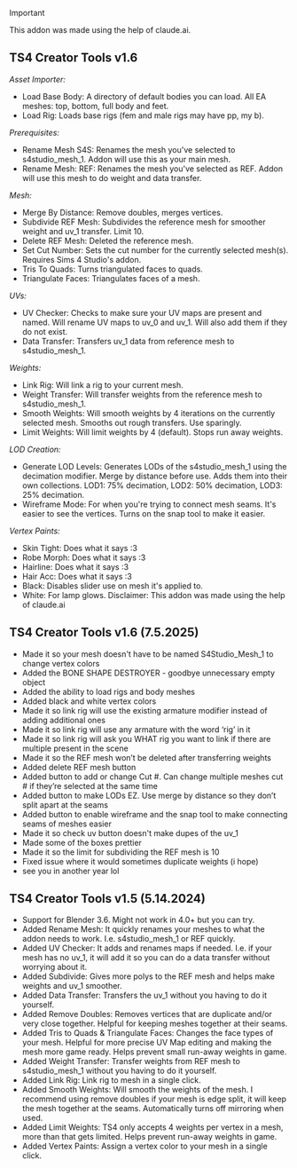 > [!IMPORTANT]
> This addon was made using the help of claude.ai.

## TS4 Creator Tools v1.6
_Asset Importer:_
- Load Base Body: A directory of default bodies you can load. All EA meshes: top, bottom, full body and feet.
- Load Rig: Loads base rigs (fem and male rigs may have pp, my b).

_Prerequisites:_
- Rename Mesh S4S: Renames the mesh you've selected to s4studio_mesh_1. Addon will use this as your main mesh.
- Rename Mesh: REF: Renames the mesh you've selected as REF. Addon will use this mesh to do weight and data transfer.

_Mesh:_
- Merge By Distance: Remove doubles, merges vertices.
- Subdivide REF Mesh: Subdivides the reference mesh for smoother weight and uv_1 transfer. Limit 10.
- Delete REF Mesh: Deleted the reference mesh.
- Set Cut Number: Sets the cut number for the currently selected mesh(s). Requires Sims 4 Studio's addon.
- Tris To Quads: Turns triangulated faces to quads.
- Triangulate Faces: Triangulates faces of a mesh.

_UVs:_
- UV Checker: Checks to make sure your UV maps are present and named. Will rename UV maps to uv_0 and uv_1. Will also add them if they do not exist.
- Data Transfer: Transfers uv_1 data from reference mesh to s4studio_mesh_1.

_Weights:_
- Link Rig: Will link a rig to your current mesh.
- Weight Transfer: Will transfer weights from the reference mesh to s4studio_mesh_1.
- Smooth Weights: Will smooth weights by 4 iterations on the currently selected mesh. Smooths out rough transfers. Use sparingly.
- Limit Weights: Will limit weights by 4 (default). Stops run away weights.

_LOD Creation:_
- Generate LOD Levels: Generates LODs of the s4studio_mesh_1 using the decimation modifier. Merge by distance before use. Adds them into their own collections. LOD1: 75% decimation, LOD2: 50% decimation, LOD3: 25% decimation.
- Wireframe Mode: For when you're trying to connect mesh seams. It's easier to see the vertices. Turns on the snap tool to make it easier.

_Vertex Paints:_
- Skin Tight: Does what it says :3
- Robe Morph: Does what it says :3
- Hairline: Does what it says :3
- Hair Acc: Does what it says :3
- Black: Disables slider use on mesh it's applied to.
- White: For lamp glows.
Disclaimer: This addon was made using the help of claude.ai

## TS4 Creator Tools v1.6 (7.5.2025)
- Made it so your mesh doesn't have to be named S4Studio_Mesh_1 to change vertex colors
- Added the BONE SHAPE DESTROYER - goodbye unnecessary empty object
- Added the ability to load rigs and body meshes
- Added black and white vertex colors
- Made it so link rig will use the existing armature modifier instead of adding additional ones
- Made it so link rig will use any armature with the word ‘rig’ in it
- Made it so link rig will ask you WHAT rig you want to link if there are multiple present in the scene
- Made it so the REF mesh won’t be deleted after transferring weights
- Added delete REF mesh button
- Added button to add or change Cut #. Can change multiple meshes cut # if they’re selected at the same time
- Added button to make LODs EZ. Use merge by distance so they don’t split apart at the seams
- Added button to enable wireframe and the snap tool to make connecting seams of meshes easier
- Made it so check uv button doesn't make dupes of the uv_1
- Made some of the boxes prettier
- Made it so the limit for subdividing the REF mesh is 10
- Fixed issue where it would sometimes duplicate weights (i hope)
- see you in another year lol

## TS4 Creator Tools v1.5 (5.14.2024)
- Support for Blender 3.6. Might not work in 4.0+ but you can try.
- Added Rename Mesh: It quickly renames your meshes to what the addon needs to work. I.e. s4studio_mesh_1 or REF quickly.
- Added UV Checker: It adds and renames maps if needed. I.e. if your mesh has no uv_1, it will add it so you can do a data transfer without worrying about it.
- Added Subdivide: Gives more polys to the REF mesh and helps make weights and uv_1 smoother.
- Added Data Transfer: Transfers the uv_1 without you having to do it yourself.
- Added Remove Doubles: Removes vertices that are duplicate and/or very close together. Helpful for keeping meshes together at their seams.
- Added Tris to Quads & Triangulate Faces: Changes the face types of your mesh. Helpful for more precise UV Map editing and making the mesh more game ready. Helps prevent small run-away weights in game.
- Added Weight Transfer: Transfer weights from REF mesh to s4studio_mesh_1 without you having to do it yourself.
- Added Link Rig: Link rig to mesh in a single click.
- Added Smooth Weights: Will smooth the weights of the mesh. I recommend using remove doubles if your mesh is edge split, it will keep the mesh together at the seams. Automatically turns off mirroring when used.
- Added Limit Weights: TS4 only accepts 4 weights per vertex in a mesh, more than that gets limited. Helps prevent run-away weights in game.
- Added Vertex Paints: Assign a vertex color to your mesh in a single click. 
